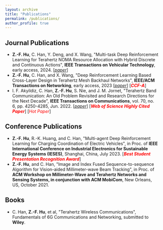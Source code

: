 ```yaml
---
layout: archive
title: "Publications"
permalink: /publications/
author_profile: true
---
```



## Journal Publications
- **Z.-F. Hu**, C. Han, Y. Deng, and X. Wang, "Multi-task Deep Reinforcement Learning for Terahertz NOMA Resource Allocation with Hybrid Discrete and Continuous Actions", **IEEE Transactions on Vehicular Technology**, early access, 2024. [[*paper*](https://ieeexplore.ieee.org/document/10480465)]
- **Z.-F. Hu**, C. Han, and X. Wang, "Deep Reinforcement Learning Based Cross-Layer Design in Terahertz Mesh Backhaul Networks", **IEEE/ACM Transactions on Networking**, early access, 2023 [[*paper*](https://ieeexplore.ieee.org/document/10364873)] [<font color='red'>_**CCF-A**_</font>]
- I. F. Akyildiz, C. Han, **Z.-F. Hu**, S. Nie, and J. M. Jornet, "Terahertz Band Communication: An Old Problem Revisited and Research Directions for the Next Decade", **IEEE Transactions on Communications**, vol. 70, no. 6, pp. 4250-4285, Jun. 2022. [[*paper*](https://ieeexplore.ieee.org/document/9766110)] [<font color='red'>_**Web of Science Highly Cited Paper**_</font>] [<font color='red'>*Hot Paper*</font>]

## Conference Publications
- **Z.-F. Hu**, R.-K. Huang, and C. Han, "Multi-agent Deep Reinforcement Learning for Charging Coordination of Electric Vehicles", in Proc. of **IEEE International Conference on Industrial Electronics for Sustainable Energy Systems (IESES)**, Shanghai, China, July 2023. [<font color='red'>_**Best Student Presentation Recognition Award**_</font>]
- **Z.-F. Hu**, and C. Han, "Image and Index Fused Sequence-to-sequence Algorithm for Vision-aided Millimeter-wave Beam Tracking", in Proc. of **ACM Workshop on Millimeter-Wave and Terahertz Networks and Sensing Systems, in conjunction with ACM MobiCom**, New Orleans, US, October 2021.

## Books
- C. Han, **Z.-F. Hu**, et al, "Terahertz Wireless Communications", Fundamentals of 6G Communications and Networking, submitted to **Wiley**. 
